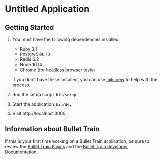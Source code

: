 # Untitled Application

## Getting Started

1. You must have the following dependencies installed:

     - Ruby 3.1
     - PostgreSQL 13
     - Redis 6.2
     - Node 16.14
     - [Chrome](https://www.google.com/search?q=chrome) (for headless browser tests)

    If you don't have these installed, you can use [rails.new](https://rails.new) to help with the process.

2. Run the setup script: `bin/setup`
3. Start the application: `bin/dev`
4. Visit http://localhost:3000.

## Information about Bullet Train
If this is your first time working on a Bullet Train application, be sure to review the [Bullet Train Basics](https://github.com/bullet-train-co/bullet_train) and the [Bullet Train Developer Documentation](http://tailwind.bullettrain.co/docs).
